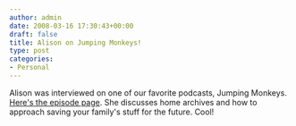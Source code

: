 ```yaml
---
author: admin
date: 2008-03-16 17:30:43+00:00
draft: false
title: Alison on Jumping Monkeys!
type: post
categories:
- Personal
---
```


Alison was interviewed on one of our favorite podcasts, Jumping Monkeys. [Here's the episode page](http://www.jumpingmonkeys.com/jumpingmonkeys/2008/03/jumping-monke-2.html). She discusses home archives and how to approach saving your family's stuff for the future. Cool! 
